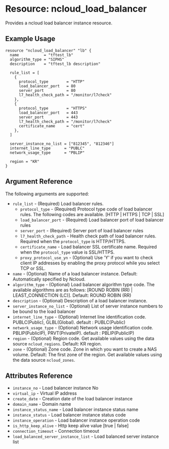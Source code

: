 # Resource: ncloud_load_balancer
Provides a ncloud load balancer instance resource.

## Example Usage

```hcl
resource "ncloud_load_balancer" "lb" {
  name           = "tftest_lb"
  algorithm_type = "SIPHS"
  description    = "tftest_lb description"

  rule_list = [
    {
      protocol_type        = "HTTP"
      load_balancer_port   = 80
      server_port          = 80
      l7_health_check_path = "/monitor/l7check"
    },
    {
      protocol_type        = "HTTPS"
      load_balancer_port   = 443
      server_port          = 443
      l7_health_check_path = "/monitor/l7check"
      certificate_name     = "cert"
    },
  ]

  server_instance_no_list = ["812345", "812346"]
  internet_line_type      = "PUBLC"
  network_usage_type      = "PBLIP"

  region = "KR"
}
```

## Argument Reference

The following arguments are supported:

* `rule_list` - (Required) Load balancer rules.
  * `protocol_type` - (Required) Protocol type code of load balancer rules. The following codes are available. [HTTP | HTTPS | TCP | SSL]
  * `load_balancer_port` - (Required) Load balancer port of load balancer rules
  * `server_port` - (Required) Server port of load balancer rules
  * `l7_health_check_path` - Health check path of load balancer rules. Required when the `protocol_type` is HTTP/HTTPS.
  * `certificate_name` - Load balancer SSL certificate name. Required when the `protocol_type` value is SSL/HTTPS.
  * `proxy_protocol_use_yn` - (Optional) Use 'Y' if you want to check client IP addresses by enabling the proxy protocol while you select TCP or SSL.
* `name` - (Optional) Name of a load balancer instance. Default: Automatically specified by Ncloud.
* `algorithm_type` - (Optional) Load balancer algorithm type code. The available algorithms are as follows: [ROUND ROBIN (RR) | LEAST_CONNECTION (LC)]. Default: ROUND ROBIN (RR)
* `description` - (Optional) Description of a load balancer instance.
* `server_instance_no_list` - (Optional) List of server instance numbers to be bound to the load balancer
* `internet_line_type` - (Optional) Internet line identification code. PUBLC(Public), GLBL(Global). default : PUBLC(Public)
* `network_usage_type` - (Optional) Network usage identification code. PBLIP(PublicIP), PRVT(PrivateIP). default : PBLIP(PublicIP)
* `region` - (Optional) Region code. Get available values using the data source `ncloud_regions`.
    Default: KR region.
* `zone` - (Optional) Zone code. Zone in which you want to create a NAS volume. Default: The first zone of the region.
    Get available values using the data source `ncloud_zones`.

## Attributes Reference

* `instance_no` - Load balancer instance No
* `virtual_ip` - Virtual IP address
* `create_date` - Creation date of the load balancer instance
* `domain_name` - Domain name
* `instance_status_name` - Load balancer instance status name
* `instance_status` - Load balancer instance status code
* `instance_operation` - Load balancer instance operation code
* `is_http_keep_alive` - Http keep alive value [true | false]
* `connection_timeout` - Connection timeout
* `load_balanced_server_instance_list` - Load balanced server instance list
